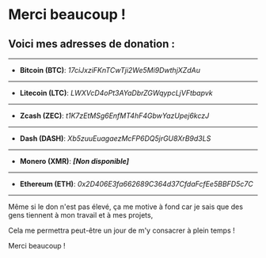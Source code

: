 # Merci beaucoup !

## Voici mes adresses de donation :

-----------
- **Bitcoin (BTC)**: *17ciJxziFKnTCwTji2We5Mi9DwthjXZdAu*
-----------
- **Litecoin (LTC)**: *LWXVcD4oPt3AYaDbrZGWqypcLjVFtbapvk*
-----------
- **Zcash (ZEC)**: *t1K7zEtMSg6EnfMT4hF4GbwYazUpej6kczJ*
-----------
- **Dash (DASH)**: *Xb5zuuEuagaezMcFP6DQ5jrGU8XrB9d3LS*
-----------
- **Monero (XMR)**: ***[Non disponible]***
-----------
- **Ethereum (ETH)**: *0x2D406E3fa662689C364d37CfdaFcfEe5BBFD5c7C*
-----------

Même si le don n'est pas élevé, ça me motive à fond car je sais que des gens tiennent à mon travail et à mes projets,

Cela me permettra peut-être un jour de m'y consacrer à plein temps !

Merci beaucoup !
